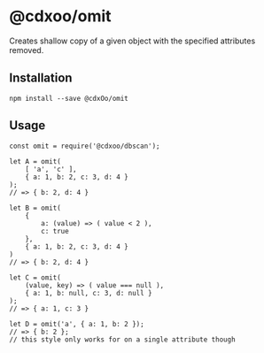 # @cdxoo/omit

Creates shallow copy of a given object with the specified attributes removed.

## Installation

    npm install --save @cdxOo/omit

## Usage

```
const omit = require('@cdxoo/dbscan');

let A = omit(
    [ 'a', 'c' ],
    { a: 1, b: 2, c: 3, d: 4 }
);
// => { b: 2, d: 4 }

let B = omit(
    {
        a: (value) => ( value < 2 ),
        c: true
    },
    { a: 1, b: 2, c: 3, d: 4 }
)
// => { b: 2, d: 4 }

let C = omit(
    (value, key) => ( value === null ),
    { a: 1, b: null, c: 3, d: null }
);
// => { a: 1, c: 3 }

let D = omit('a', { a: 1, b: 2 });
// => { b: 2 };
// this style only works for on a single attribute though
```
